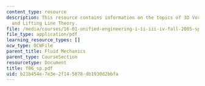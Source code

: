 ```yaml
---
content_type: resource
description: This resource contains information on the topics of 3D Vortex Filaments
  and Lifting Line Theory.
file: /media/courses/16-01-unified-engineering-i-ii-iii-iv-fall-2005-spring-2006/b21b454e7e3e2f145878db1930d2bbfa_f06_sp.pdf
file_type: application/pdf
learning_resource_types: []
ocw_type: OCWFile
parent_title: Fluid Mechanics
parent_type: CourseSection
resourcetype: Document
title: f06_sp.pdf
uid: b21b454e-7e3e-2f14-5878-db1930d2bbfa
---
```

